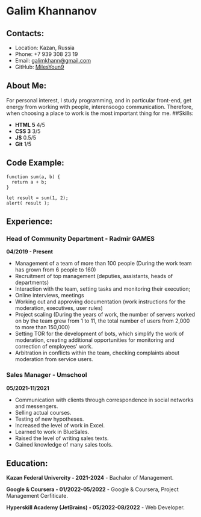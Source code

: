 # Galim Khannanov
## Contacts:
* Location: Kazan, Russia 
* Phone: +7 939 308 23 19
* Email: galimkhann@gmail.com
* GitHub: [MilesYoun9](https://github.com/MilesYoun9)
## About Me: 
For personal interest, I study programming, and in particular front-end, get energy from working with people, interensoogo communication. Therefore, when choosing a place to work is the most important thing for me. 
##Skills: 
* __HTML 5__ 4/5
* __CSS 3__ 3/5
* __JS__ 0.5/5
* __Git__ 1/5
## Code Example:  
``` 
function sum(a, b) {
  return a + b;
}

let result = sum(1, 2);
alert( result );
```
## Experience:
### Head of Community Department - Radmir GAMES
__04/2019 - Present__
* Management of a team of more than 100 people (During the work team has grown from 6 people to 160)
* Recruitment of top management (deputies, assistants, heads of departments)
* Interaction with the team, setting tasks and monitoring their execution;
* Online interviews, meetings
* Working out and approving documentation (work instructions for the moderation, executives, user rules)
* Project scaling (During the years of work, the number of servers worked on by the team grew from 1 to 11, the total number of users from 2,000 to more than 150,000)
* Setting TOR for the development of bots, which simplify the work of moderation, creating additional opportunities for monitoring and correction of employees' work.
* Arbitration in conflicts within the team, checking complaints about moderation from service users.
### Sales Manager - Umschool
__05/2021-11/2021__
* Communication with clients through correspondence in social networks and messengers.
* Selling actual courses.
* Testing of new hypotheses.
* Increased the level of work in Excel.
* Learned to work in BlueSales.
* Raised the level of writing sales texts.
* Gained knowledge of many sales tools.
## Education:
__Kazan Federal Univercity - 2021-2024__ - Bachalor of Management. 

__Google & Coursera - 01/2022-05/2022__ - Google & Coursera, Project Management Cerfiticate. 

__Hyperskill Academy (JetBrains) - 05/2022-08/2022__ - Web Developer. 

